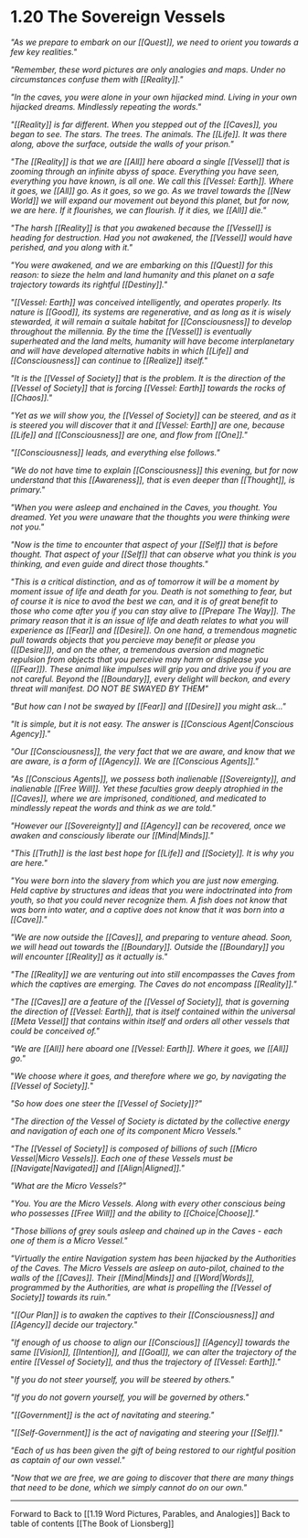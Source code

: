 # 1.20 The Sovereign Vessels

_"As we prepare to embark on our [[Quest]], we need to orient you towards a few key realities."_   

_"Remember, these word pictures are only analogies and maps. Under no circumstances confuse them with [[Reality]]."_

_"In the caves, you were alone in your own hijacked mind. Living in your own hijacked dreams. Mindlessly repeating the words."_

_"[[Reality]] is far different. When you stepped out of the [[Caves]], you began to see. The stars. The trees. The animals. The [[Life]]. It was there along, above the surface, outside the walls of your prison."_

_"The [[Reality]] is that we are [[All]] here aboard a single [[Vessel]] that is zooming through an infinite abyss of space. Everything you have seen, everything you have known, is all one. We call this [[Vessel: Earth]]. Where it goes, we [[All]] go. As it goes, so we go. As we travel towards the [[New World]] we will expand our movement out beyond this planet, but for now, we are here. If it flourishes, we can flourish. If it dies, we [[All]] die."_  

_"The harsh [[Reality]] is that you awakened because the [[Vessel]] is heading for destruction. Had you not awakened, the [[Vessel]] would have perished, and you along with it."_  

_"You were awakened, and we are embarking on this [[Quest]] for this reason: to sieze the helm and land humanity and this planet on a safe trajectory towards its rightful [[Destiny]]."_

_"[[Vessel: Earth]] was conceived intelligently, and operates properly. Its nature is [[Good]], its systems are regenerative, and as long as it is wisely stewarded, it will remain a suitale habitat for [[Consciousness]] to develop throughout the millennia. By the time the [[Vessel]] is eventually superheated and the land melts, humanity will have become interplanetary and will have developed alternative habits in which [[Life]] and [[Consciousness]] can continue to [[Realize]] itself."_

_"It is the [[Vessel of Society]] that is the problem. It is the direction of the [[Vessel of Society]] that is forcing [[Vessel: Earth]] towards the rocks of [[Chaos]]."_

_"Yet as we will show you, the [[Vessel of Society]] can be steered, and as it is steered you will discover that it and [[Vessel: Earth]] are one, because [[Life]] and [[Consciousness]] are one, and flow from [[One]]."_

_"[[Consciousness]] leads, and everything else follows."_   

_"We do not have time to explain [[Consciousness]] this evening, but for now understand that this [[Awareness]], that is even deeper than [[Thought]], is primary."_

_"When you were asleep and enchained in the Caves, you thought. You dreamed. Yet you were unaware that the thoughts you were thinking were not you."_

_"Now is the time to encounter that aspect of your [[Self]] that is before thought. That aspect of your [[Self]] that can observe what you think is you thinking, and even guide and direct those thoughts."_

_"This is a critical distinction, and as of tomorrow it will be a moment by moment issue of life and death for you. Death is not something to fear, but of course it is nice to avod the best we can, and it is of great benefit to those who come after you if you can stay alive to [[Prepare The Way]]. The primary reason that it is an issue of life and death relates to what you will experience as [[Fear]] and [[Desire]]. On one hand, a tremendous magnetic pull towards objects that you percieve may benefit or please you ([[Desire]]), and on the other, a tremendous aversion and magnetic repulsion from objects that you perceive may harm or displease you ([[Fear]]). These animal like impulses will grip you and drive you if you are not careful. Beyond the [[Boundary]], every delight will beckon, and every threat will manifest. DO NOT BE SWAYED BY THEM"_

_"But how can I not be swayed by [[Fear]] and [[Desire]] you might ask..."_  

_"It is simple, but it is not easy. The answer is [[Conscious Agent|Conscious Agency]]."_

_"Our [[Consciousness]], the very fact that we are aware, and know that we are aware, is a form of [[Agency]]. We are [[Conscious Agents]]."_  

_"As [[Conscious Agents]], we possess both inalienable [[Sovereignty]], and inalienable [[Free Will]]. Yet these faculties grow deeply atrophied in the [[Caves]], where we are imprisoned, conditioned, and medicated to mindlessly repeat the words and think as we are told."_  

_"However our [[Sovereignty]] and [[Agency]] can be recovered, once we awaken and consciously liberate our [[Mind|Minds]]."_  

_"This [[Truth]] is the last best hope for [[Life]] and [[Society]]. It is why you are here."_   

_"You were born into the slavery from which you are just now emerging. Held captive by structures and ideas that you were indoctrinated into from youth, so that you could never recognize them. A fish does not know that was born into water, and a captive does not know that it was born into a [[Cave]]."_  

_"We are now outside the [[Caves]], and preparing to venture ahead. Soon, we will head out towards the [[Boundary]]. Outside the [[Boundary]] you will encounter [[Reality]] as it actually is."_  

_"The [[Reality]] we are venturing out into still encompasses the Caves from which the captives are emerging. The Caves do not encompass [[Reality]]."_   

_"The [[Caves]] are a feature of the [[Vessel of Society]], that is governing the direction of [[Vessel: Earth]], that is itself contained within the universal [[Meta Vessel]] that contains within itself and orders all other vessels that could be conceived of."_  

_"We are [[All]] here aboard one [[Vessel: Earth]]. Where it goes, we [[All]] go."_

"_We choose where it goes, and therefore where we go, by navigating the [[Vessel of Society]]._"

_"So how does one steer the [[Vessel of Society]]?"_

_"The direction of the Vessel of Society is dictated by the collective energy and navigation of each one of its component Micro Vessels."_ 

_"The [[Vessel of Society]] is composed of billions of such [[Micro Vessel|Micro Vessels]]. Each one of these Vessels must be [[Navigate|Navigated]] and [[Align|Aligned]]."_

_"What are the Micro Vessels?"_

_"You. You are the Micro Vessels. Along with every other conscious being who possesses [[Free Will]] and the ability to [[Choice|Choose]]."_

_"Those billions of grey souls asleep and chained up in the Caves - each one of them is a Micro Vessel."_

_"Virtually the entire Navigation system has been hijacked by the Authorities of the Caves. The Micro Vessels are asleep on auto-pilot, chained to the walls of the [[Caves]]. Their [[Mind|Minds]] and [[Word|Words]], programmed by the Authorities, are what is propelling the [[Vessel of Society]] towards its ruin."_   

_"[[Our Plan]] is to awaken the captives to their [[Consciousness]] and [[Agency]] decide our trajectory."_  

_"If enough of us choose to align our [[Conscious]] [[Agency]] towards the same [[Vision]], [[Intention]], and [[Goal]], we can alter the trajectory of the entire [[Vessel of Society]], and thus the trajectory of [[Vessel: Earth]]."_  

"_If you do not steer yourself, you will be steered by others."_

_"If you do not govern yourself, you will be governed by others."_

_"[[Government]] is the act of navitating and steering."_

_"[[Self-Government]] is the act of navigating and steering your [[Self]]."_  

_"Each of us has been given the gift of being restored to our rightful position as captain of our own vessel."_   

_"Now that we are free, we are going to discover that there are many things that need to be done, which we simply cannot do on our own."_


___

Forward to 
Back to [[1.19 Word Pictures, Parables, and Analogies]]
Back to table of contents [[The Book of Lionsberg]]  


